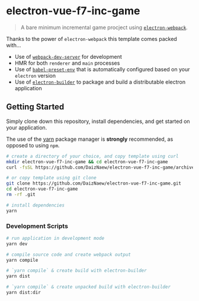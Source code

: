 # electron-vue-f7-inc-game
> A bare minimum incremental game procject using [`electron-webpack`](https://github.com/electron-userland/electron-webpack).

Thanks to the power of `electron-webpack` this template comes packed with...

* Use of [`webpack-dev-server`](https://github.com/webpack/webpack-dev-server) for development
* HMR for both `renderer` and `main` processes
* Use of [`babel-preset-env`](https://github.com/babel/babel-preset-env) that is automatically configured based on your `electron` version
* Use of [`electron-builder`](https://github.com/electron-userland/electron-builder) to package and build a distributable electron application

## Getting Started
Simply clone down this repository, install dependencies, and get started on your application.

The use of the [yarn](https://yarnpkg.com/) package manager is **strongly** recommended, as opposed to using `npm`.

```bash
# create a directory of your choice, and copy template using curl
mkdir electron-vue-f7-inc-game && cd electron-vue-f7-inc-game
curl -fsSL https://github.com/DaizNaew/electron-vue-f7-inc-game/archive/master.tar.gz | tar -xz --strip-components 1

# or copy template using git clone
git clone https://github.com/DaizNaew/electron-vue-f7-inc-game.git
cd electron-vue-f7-inc-game
rm -rf .git

# install dependencies
yarn
```

### Development Scripts

```bash
# run application in development mode
yarn dev

# compile source code and create webpack output
yarn compile

# `yarn compile` & create build with electron-builder
yarn dist

# `yarn compile` & create unpacked build with electron-builder
yarn dist:dir
```
